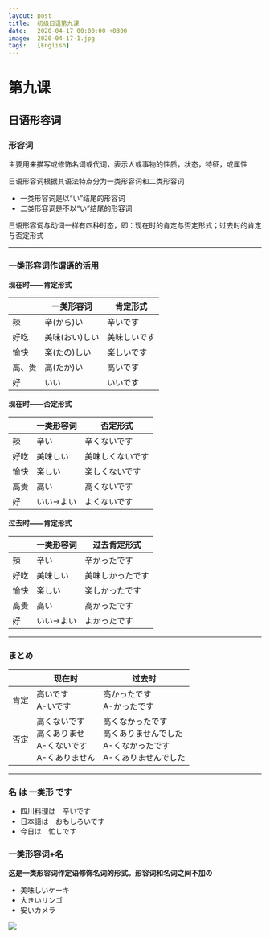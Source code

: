 ```yaml
---
layout: post
title:  初级日语第九课
date:   2020-04-17 00:00:00 +0300
image:  2020-04-17-1.jpg
tags:   [English]
---
```


# 第九课

## 日语形容词

### 形容词

主要用来描写或修饰名词或代词，表示人或事物的性质，状态，特征，或属性

日语形容词根据其语法特点分为一类形容词和二类形容词

* 一类形容词是以“い”结尾的形容词
* 二类形容词是不以“い”结尾的形容词

日语形容词与动词一样有四种时态，即：现在时的肯定与否定形式；过去时的肯定与否定形式

-----------------

### 一类形容词作谓语的活用

**现在时——肯定形式**

|        | 一类形容词     | 肯定形式     |
| ------ | -------------- | ------------ |
| 辣     | 辛(から)い     | 辛いです     |
| 好吃   | 美味(おい)しい | 美味しいです |
| 愉快   | 楽(たの)しい   | 楽しいです   |
| 高、贵 | 高(たか)い     | 高いです     |
| 好     | いい           | いいです     |

**现在时——否定形式**

|      | 一类形容词 | 否定形式         |
| ---- | ---------- | ---------------- |
| 辣   | 辛い       | 辛くないです     |
| 好吃 | 美味しい   | 美味しくないです |
| 愉快 | 楽しい     | 楽しくないです   |
| 高贵 | 高い       | 高くないです     |
| 好   | いい->よい | よくないです     |

**过去时——肯定形式**

|      | 一类形容词 | 过去肯定形式     |
| ---- | ---------- | ---------------- |
| 辣   | 辛い       | 辛かったです     |
| 好吃 | 美味しい   | 美味しかったです |
| 愉快 | 楽しい     | 楽しかったです   |
| 高贵 | 高い       | 高かったです     |
| 好   | いい->よい | よかったです     |

----------------------------

### まとめ

|      | 现在时                                                       | 过去时                                                       |
| ---- | ------------------------------------------------------------ | ------------------------------------------------------------ |
| 肯定 | 高いです<br>A-いです                                         | 高かったです<br>A-かったです                                 |
| 否定 | 高くないです<br>高くありませ<br>A-くないです<br/>A-くありません | 高くなかったです<br>高くありませんでした<br>A-くなかったです<br/>A-くありませんでした |

------------------------

### 名 は 一类形 です

* 四川料理は　辛いです
* 日本語は　おもしろいです
* 今日は　忙しです

### 一类形容词+名

**这是一类形容词作定语修饰名词的形式。形容词和名词之间不加の**

* 美味しいケーキ
* 大きいリンゴ
* 安いカメラ

![]({{site.baseurl}}/img/2020-04-17-landscape.jpg)